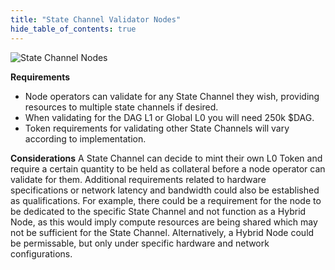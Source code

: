 ```yaml
---
title: "State Channel Validator Nodes"
hide_table_of_contents: true
---
```


<head>
  <title>State Channel Validator Nodes</title>
  <meta
    name="description"
    content=""
  />
</head>

<intro-end /> 


![State Channel Nodes](/img/coreconcepts/dag_how.png)

**Requirements**

- Node operators can validate for any State Channel they wish, providing resources to multiple state channels if desired. 
- When validating for the DAG L1 or Global L0 you will need 250k $DAG. 
- Token requirements for validating other State Channels will vary according to implementation.

**Considerations**
A State Channel can decide to mint their own L0 Token and require a certain quantity to be held as collateral before a node operator can validate for them. Additional
requirements related to hardware specifications or network latency and bandwidth could also be established as qualifications. For example, there could be a requirement
for the node to be dedicated to the specific State Channel and not function as a Hybrid Node, as this would imply compute resources are being shared which may not be
sufficient for the State Channel. Alternatively, a Hybrid Node could be permissable, but only under specific hardware and network configurations.


